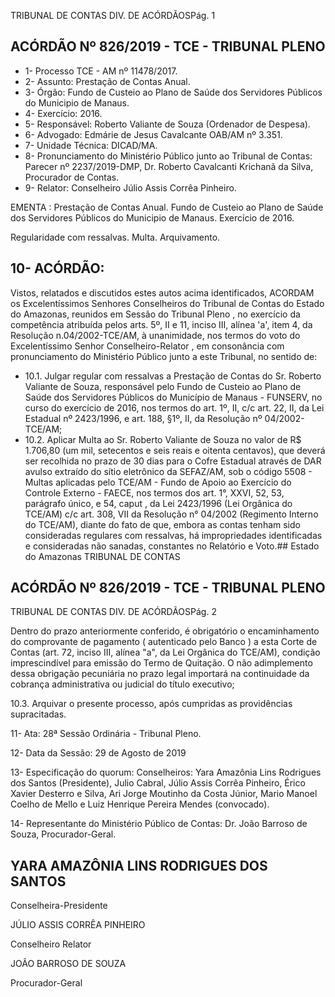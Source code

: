 TRIBUNAL DE CONTAS DIV. DE ACÓRDÃOSPág. 1

## ACÓRDÃO Nº 826/2019 - TCE - TRIBUNAL PLENO

- 1- Processo TCE - AM nº 11478/2017.
- 2- Assunto: Prestação de Contas Anual.
- 3- Órgão: Fundo de Custeio ao Plano de Saúde dos Servidores Públicos do Municipio de Manaus.
- 4- Exercício: 2016.
- 5- Responsável: Roberto Valiante de Souza (Ordenador de Despesa).
- 6- Advogado: Edmárie de Jesus Cavalcante OAB/AM nº 3.351.
- 7- Unidade Técnica: DICAD/MA.
- 8- Pronunciamento  do  Ministério  Público  junto  ao  Tribunal  de  Contas: Parecer  nº 2237/2019-DMP, Dr. Roberto Cavalcanti Krichanã da Silva, Procurador de Contas.
- 9- Relator: Conselheiro Júlio Assis Corrêa Pinheiro.

EMENTA : Prestação  de  Contas  Anual.  Fundo  de Custeio ao Plano de Saúde dos Servidores Públicos do Municipio de Manaus. Exercício de 2016.

Regularidade com ressalvas. Multa. Arquivamento.

## 10-  ACÓRDÃO:

Vistos, relatados e discutidos estes autos acima identificados, ACORDAM os Excelentíssimos Senhores Conselheiros do Tribunal de Contas do Estado do Amazonas, reunidos em Sessão do Tribunal Pleno , no exercício da competência atribuída pelos arts. 5º, II e 11, inciso III, alínea 'a', item 4, da Resolução n.04/2002-TCE/AM, à unanimidade, nos termos do voto do Excelentíssimo Senhor Conselheiro-Relator , em consonância com pronunciamento do Ministério Público junto a este Tribunal, no sentido de:

- 10.1. Julgar regular com ressalvas a Prestação de Contas do Sr. Roberto Valiante de Souza, responsável pelo Fundo de Custeio ao Plano de Saúde dos Servidores Públicos do Município de Manaus - FUNSERV, no curso do exercício de 2016, nos termos do art. 1º, II, c/c art. 22, II, da  Lei  Estadual  nº  2423/1996,  e  art.  188,  §1º,  II,  da  Resolução  nº 04/2002-TCE/AM;
- 10.2. Aplicar  Multa ao Sr.  Roberto  Valiante  de  Souza no  valor  de R$ 1.706,80 (um  mil,  setecentos  e  seis  reais  e  oitenta  centavos),  que deverá ser recolhida no prazo de 30 dias para o Cofre Estadual através de DAR avulso extraído do sítio eletrônico da SEFAZ/AM, sob o código 5508 - Multas aplicadas pelo TCE/AM - Fundo de Apoio ao Exercício do Controle Externo - FAECE, nos termos dos art. 1°, XXVI, 52, 53, parágrafo  único,  e  54, caput , da  Lei  2423/1996  (Lei  Orgânica  do TCE/AM) c/c art. 308, VII da Resolução n° 04/2002 (Regimento Interno do  TCE/AM), diante do fato  de que,  embora  as  contas  tenham  sido consideradas regulares com ressalvas, há impropriedades identificadas e consideradas não sanadas, constantes no Relatório e Voto.## Estado do Amazonas TRIBUNAL DE CONTAS

## ACÓRDÃO Nº 826/2019 - TCE - TRIBUNAL PLENO

TRIBUNAL DE CONTAS DIV. DE ACÓRDÃOSPág. 2

Dentro do prazo anteriormente conferido, é obrigatório o encaminhamento  do  comprovante  de  pagamento  ( autenticado  pelo Banco )  a  esta  Corte  de  Contas  (art.  72,  inciso  III,  alínea  "a",  da  Lei Orgânica do TCE/AM), condição imprescindível para emissão do Termo de Quitação. O não adimplemento dessa obrigação pecuniária no prazo legal importará na continuidade da cobrança administrativa ou judicial do título executivo;

10.3. Arquivar o presente  processo,  após  cumpridas  as  providências supracitadas.

11-  Ata: 28ª Sessão Ordinária - Tribunal Pleno.

12-  Data da Sessão: 29 de Agosto de 2019

13-  Especificação do quorum: Conselheiros: Yara Amazônia Lins Rodrigues dos Santos (Presidente), Julio Cabral, Júlio Assis Corrêa Pinheiro, Érico Xavier Desterro e Silva, Ari Jorge Moutinho da Costa Júnior, Mario Manoel Coelho de Mello e Luiz Henrique Pereira Mendes (convocado).

14-  Representante  do  Ministério  Público  de  Contas: Dr. João  Barroso  de  Souza, Procurador-Geral.

## YARA AMAZÔNIA LINS RODRIGUES DOS SANTOS

Conselheira-Presidente

JÚLIO ASSIS CORRÊA PINHEIRO

Conselheiro Relator

JOÃO BARROSO DE SOUZA

Procurador-Geral